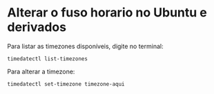 # Alterar o fuso horario no Ubuntu e derivados

Para listar as timezones disponíveis, digite no terminal:
```
timedatectl list-timezones
```

Para alterar a timezone:
```
timedatectl set-timezone timezone-aqui
```

<!-- #ubuntu #linux  -->